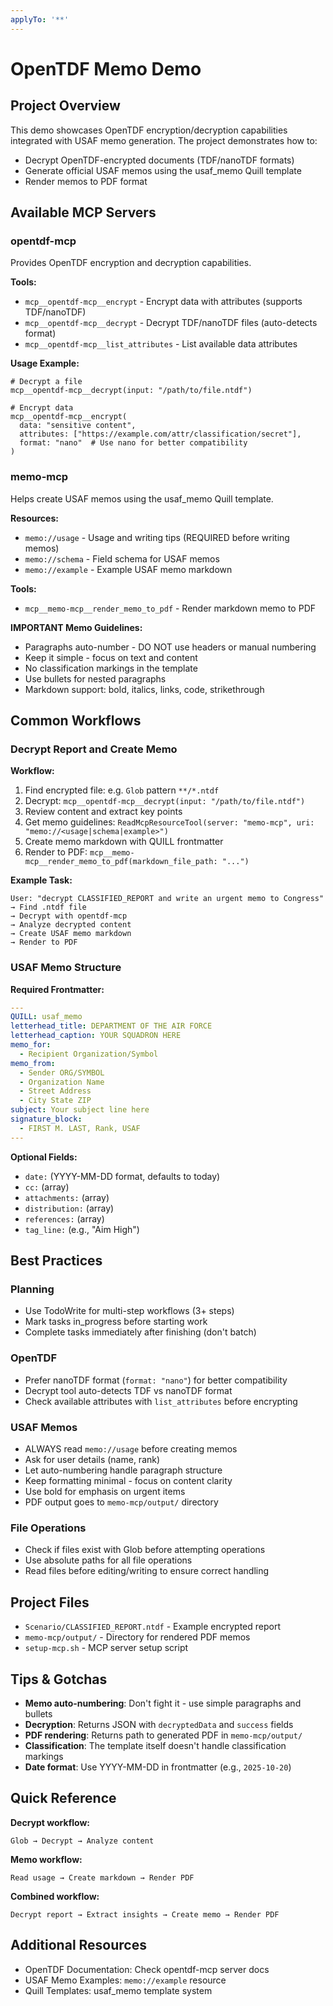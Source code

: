 ```yaml
---
applyTo: '**'
---
```


# OpenTDF Memo Demo

## Project Overview

This demo showcases OpenTDF encryption/decryption capabilities integrated with USAF memo generation. The project demonstrates how to:
- Decrypt OpenTDF-encrypted documents (TDF/nanoTDF formats)
- Generate official USAF memos using the usaf_memo Quill template
- Render memos to PDF format

## Available MCP Servers

### opentdf-mcp
Provides OpenTDF encryption and decryption capabilities.

**Tools:**
- `mcp__opentdf-mcp__encrypt` - Encrypt data with attributes (supports TDF/nanoTDF)
- `mcp__opentdf-mcp__decrypt` - Decrypt TDF/nanoTDF files (auto-detects format)
- `mcp__opentdf-mcp__list_attributes` - List available data attributes

**Usage Example:**
```
# Decrypt a file
mcp__opentdf-mcp__decrypt(input: "/path/to/file.ntdf")

# Encrypt data
mcp__opentdf-mcp__encrypt(
  data: "sensitive content",
  attributes: ["https://example.com/attr/classification/secret"],
  format: "nano"  # Use nano for better compatibility
)
```

### memo-mcp
Helps create USAF memos using the usaf_memo Quill template.

**Resources:**
- `memo://usage` - Usage and writing tips (REQUIRED before writing memos)
- `memo://schema` - Field schema for USAF memos
- `memo://example` - Example USAF memo markdown

**Tools:**
- `mcp__memo-mcp__render_memo_to_pdf` - Render markdown memo to PDF

**IMPORTANT Memo Guidelines:**
- Paragraphs auto-number - DO NOT use headers or manual numbering
- Keep it simple - focus on text and content
- No classification markings in the template
- Use bullets for nested paragraphs
- Markdown support: bold, italics, links, code, strikethrough

## Common Workflows

### Decrypt Report and Create Memo

**Workflow:**
1. Find encrypted file: e.g. `Glob` pattern `**/*.ntdf`
2. Decrypt: `mcp__opentdf-mcp__decrypt(input: "/path/to/file.ntdf")`
3. Review content and extract key points
4. Get memo guidelines: `ReadMcpResourceTool(server: "memo-mcp", uri: "memo://<usage|schema|example>")`
5. Create memo markdown with QUILL frontmatter
6. Render to PDF: `mcp__memo-mcp__render_memo_to_pdf(markdown_file_path: "...")`

**Example Task:**
```
User: "decrypt CLASSIFIED_REPORT and write an urgent memo to Congress"
→ Find .ntdf file
→ Decrypt with opentdf-mcp
→ Analyze decrypted content
→ Create USAF memo markdown
→ Render to PDF
```

### USAF Memo Structure

**Required Frontmatter:**
```yaml
---
QUILL: usaf_memo
letterhead_title: DEPARTMENT OF THE AIR FORCE
letterhead_caption: YOUR SQUADRON HERE
memo_for:
  - Recipient Organization/Symbol
memo_from:
  - Sender ORG/SYMBOL
  - Organization Name
  - Street Address
  - City State ZIP
subject: Your subject line here
signature_block:
  - FIRST M. LAST, Rank, USAF
---
```

**Optional Fields:**
- `date:` (YYYY-MM-DD format, defaults to today)
- `cc:` (array)
- `attachments:` (array)
- `distribution:` (array)
- `references:` (array)
- `tag_line:` (e.g., "Aim High")

## Best Practices

### Planning
- Use TodoWrite for multi-step workflows (3+ steps)
- Mark tasks in_progress before starting work
- Complete tasks immediately after finishing (don't batch)

### OpenTDF
- Prefer nanoTDF format (`format: "nano"`) for better compatibility
- Decrypt tool auto-detects TDF vs nanoTDF format
- Check available attributes with `list_attributes` before encrypting

### USAF Memos
- ALWAYS read `memo://usage` before creating memos
- Ask for user details (name, rank)
- Let auto-numbering handle paragraph structure
- Keep formatting minimal - focus on content clarity
- Use bold for emphasis on urgent items
- PDF output goes to `memo-mcp/output/` directory

### File Operations
- Check if files exist with Glob before attempting operations
- Use absolute paths for all file operations
- Read files before editing/writing to ensure correct handling

## Project Files

- `Scenario/CLASSIFIED_REPORT.ntdf` - Example encrypted report
- `memo-mcp/output/` - Directory for rendered PDF memos
- `setup-mcp.sh` - MCP server setup script

## Tips & Gotchas

- **Memo auto-numbering**: Don't fight it - use simple paragraphs and bullets
- **Decryption**: Returns JSON with `decryptedData` and `success` fields
- **PDF rendering**: Returns path to generated PDF in `memo-mcp/output/`
- **Classification**: The template itself doesn't handle classification markings
- **Date format**: Use YYYY-MM-DD in frontmatter (e.g., `2025-10-20`)

## Quick Reference

**Decrypt workflow:**
```
Glob → Decrypt → Analyze content
```

**Memo workflow:**
```
Read usage → Create markdown → Render PDF
```

**Combined workflow:**
```
Decrypt report → Extract insights → Create memo → Render PDF
```

## Additional Resources

- OpenTDF Documentation: Check opentdf-mcp server docs
- USAF Memo Examples: `memo://example` resource
- Quill Templates: usaf_memo template system
